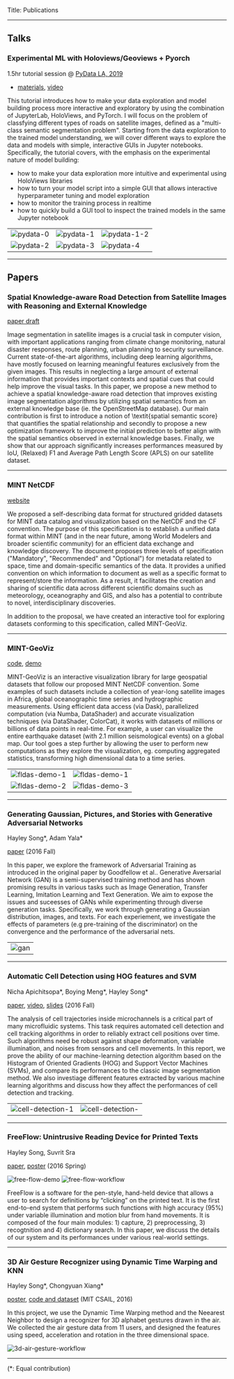 Title: Publications

---
## Talks
### Experimental ML with Holoviews/Geoviews + Pyorch
1.5hr tutorial session @ [PyData LA, 2019](https://pydata.org/la2019/schedule/)
- [materials](https://github.com/cocoaaa/PyData-LA-2019), [video](#)
<!-- (https://www.youtube.com/watch?v=xdux2jwoNw4) -->

This tutorial introduces how to make your data exploration and model building process more interactive and exploratory by using the combination of JupyterLab, HoloViews, and PyTorch.  I will focus on the problem of classfying different types of roads on satellite images, defined as a "multi-class semantic segmentation problem". Starting from the data exploration to the trained model understanding, we will cover different ways to explore the data and models with simple, interactive GUIs in Jupyter notebooks.  Specifically, the tutorial covers, with the emphasis on the experimental nature of model building:
- how to make your data exploration more intuitive and experimental using HoloViews libraries
- how to turn your model script into a simple GUI that allows interactive hyperparameter tuning and model exploration
- how to monitor the training process in realtime
- how to quickly build a GUI tool to inspect the trained models in the same Jupyter notebook

| | | |
|---|---|---|
|![pydata-0](/images/pydata-0.png)|![pydata-1](/images/pydata-1.png)|![pydata-1-2](/images/pydata-1-2.png) |
|![pydata-2](/images/pydata-2.png)|![pydata-3](/images/pydata-3.png)| ![pydata-4](/images/pydata-4.png)|

---
## Papers
### Spatial Knowledge-aware Road Detection from Satellite Images with Reasoning and External Knowledge
[paper draft](#)

Image segmentation in satellite images is a crucial task in computer vision, with important applications ranging from climate change monitoring, natural disaster responses, route planning, urban planning to security surveillance. Current state-of-the-art algorithms, including deep learning algorithms, have mostly focused on learning meaningful features exclusively from the given images. This results in neglecting a large amount of external information that provides important contexts and spatial cues that could help improve the visual tasks.   In this paper, we propose a new method to achieve a spatial knowledge-aware road detection that improves existing image segmentation algorithms by utilizing spatial semantics from an external knowledge base (ie. the OpenStreetMap database). Our main contribution is first to introduce a notion of \textit{spatial semantic score} that quantifies the spatial relationship and secondly to propose a new optimization framework to improve the initial prediction to better align with the spatial semantics observed in external knowledge bases. Finally, we show that our approach significantly increases performances measured by IoU, (Relaxed) F1 and Average Path Length Score (APLS) on our satellite dataset.

---
### MINT NetCDF
[website](https://github.com/mintproject/MINT-NetCDF-Convention/blob/master/README.md)

We proposed a self-describing data format for structured gridded datasets for MINT data catalog and visualization based on the NetCDF and the CF convention.  The purpose of this specification is to establish a unified data format within MINT (and in the near future, among World Modelers and broader scientific community) for an efficient data exchange and knowledge discovery.  The document proposes three levels of specification ("Mandatory", "Recommended" and "Optional") for metadata related to space, time and domain-specific semantics of the data.  It provides a unified convention on which information to document as well as a specific format to represent/store the information.  As a result,  it facilitates the creation and sharing of scientific data across different scientific domains such as meteorology, oceanography and GIS, and also has a potential to contribute to novel, interdisciplinary discoveries.

In addition to the proposal, we have created an interactive tool for exploring datasets conforming to this specification, called MINT-GeoViz.

---
### MINT-GeoViz
[code](https://github.com/mintproject/MINT-GeoViz/tree/master?), [demo](https://drive.google.com/drive/folders/1t9E5HsUOre0CgAevkdRAxgaRQghJ_i2v)

MINT-GeoViz is an interactive visualization library for large geospatial datasets that follow our proposed MINT NetCDF convention.  Some examples of such datasets include a collection of year-long satellite images in Africa, global oceanographic time series and hydrographic measurements.  Using efficient data access (via Dask), parallelized computation (via Numba, DataShader) and accurate visualization techniques (via DataShader, ColorCat), it works with datasets of millions or billions of data points in real-time.  For example, a user can visualize the entire earthquake dataset (with 2.1 million seismological events) on a global map.  Our tool goes a step further by allowing the user to perform new computations as they explore the visualization, eg. computing aggregated statistics, transforming high dimensional data to a time series.

| | |
|---|---|
|![fldas-demo-1](/videos/fldas-demo-opt-1-1.gif)| ![fldas-demo-1](/videos/fldas-demo-opt-1-2.gif)|
|![fldas-demo-2](/videos/fldas-demo-opt-1-3.gif)| ![fldas-demo-3](/videos/fldas-demo-opt-1-4.gif)|

---
### Generating Gaussian, Pictures, and Stories with Generative Adversarial Networks
Hayley Song*, Adam Yala*

[paper](/pdfs/generating-gaussians-pictures.pdf) (2016 Fall)

In this paper, we explore the framework of Adversarial Training as introduced in the original paper by Goodfellow et al.. Generative Aversarial Network (GAN) is a semi-supervised training method and has shown promising results in various tasks such as Image Generation, Transfer Learning, Imitation Learning and Text Generation. We aim to expose the issues and suceesses of GANs while experimenting through diverse generation tasks. Specifically, we work through generating a Gaussian distribution, images, and texts. For each experiement, we investigate the effects of parameters (e.g pre-training of the discriminator) on the convergence and the performance of the adversarial nets.

| |
|---|
|![gan](/images/gan-1.png)|

---
### Automatic Cell Detection using HOG features and SVM
Nicha Apichitsopa*, Boying Meng*, Hayley Song*

[paper](/pdfs/6.869-cell-detection.pdf), [video](#), [slides](/pdfs/6.869-cell-detection-ppt.pdf) (2016 Fall)

The analysis of cell trajectories inside microchannels is a critical part of many microfluidic systems. This task requires automated cell detection and cell tracking algorithms in order to reliably extract cell positions over time. Such algorithms need be robust against shape deformation, variable illumination, and noises from sensors and cell movements. In this report, we prove the ability of our machine-learning detection algorithm based on the Histogram of Oriented Gradients (HOG) and Support Vector Machines (SVMs), and compare its performances to the classic image segmentation method. We also investiage different features extracted by various machine learning algorithms and discuss how they affect the performances of cell detection and tracking.

| | |
|---|---|
|![cell-detection-1](/images/cell-detection-1.png)| ![cell-detection-](/images/cell-detection-2.png)|

---
### FreeFlow: Unintrusive Reading Device for Printed Texts
Hayley Song, Suvrit Sra

[paper](/pdfs/free-flow-hjsong.pdf), [poster](/pdfs/free-flow-hjsong-poster.png) (2016 Spring)

![free-flow-demo](/pdfs/free-flow-demo.png)
![free-flow-workflow](/pdfs/free-flow-workflow.png)

FreeFlow is a software for the pen-style, hand-held device that allows a user to search for definitions by “clicking” on the printed text. It is the first end-to-end system that performs such functions with high accuracy (95%) under variable illumination and motion blur from hand movements. It is composed of the four main modules: 1) capture, 2) preprocessing, 3) recogtnition and 4) dictionary search. In this paper, we discuss the details of our system and its performances under various real-world settings.

---
### 3D Air Gesture Recognizer using Dynamic Time Warping and KNN
Hayley Song*, Chongyuan Xiang*

[poster](/pdfs/3d-air-gestures-ppt.pdf),
[code and dataset](https://github.com/xiangcy/AirGestureClassifier) (MIT CSAIL, 2016)

In this project, we use the Dynamic Time Warping method and the Neearest Neighbor to design a recognizer for 3D alphabet gestures drawn in the air. We collected the air gesture data from 11 users, and designed the features using speed, acceleration and rotation in the three dimensional space.

![3d-air-gesture-workflow](/pdfs/3d-air-gesture-workflow.png)

---
(*: Equal contribution)

